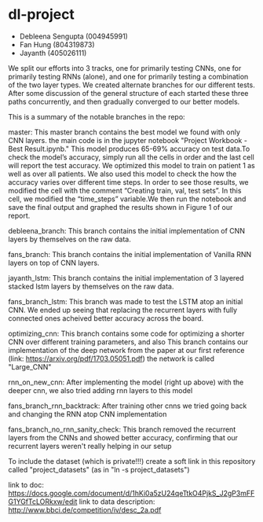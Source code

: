 # dl-project

* Debleena Sengupta (004945991)
* Fan Hung (804319873)
* Jayanth (405026111)
  

We split our efforts into 3 tracks, one for primarily testing CNNs,
one for primarily testing RNNs (alone), and one for primarily testing
a combination of the two layer types. We created alternate branches for
our different tests. After some discussion of the general structure of
each started these three paths concurrently, and then gradually converged
to our better models.

This is a summary of the notable branches in the repo:

master:
	This master branch contains the best model we found with only CNN layers.
	the main code is in the jupyter notebook "Project Workbook - Best Result.ipynb."
	This model produces  65-69% accuracy on test data.To check the model’s accuracy, simply run all the cells in order and the last cell will report the test accuracy.
	We optimized this model to train on  patient 1 as well as over all patients. We also used this model to check the how the accuracy varies over different time steps. In order to see those results, we modified the cell with the comment “Creating train, val, test sets”. In this cell, we modified the “time_steps” variable.We then run the notebook and save the final output and graphed the results shown in Figure 1 of our report.

debleena_branch:
	This branch contains the initial implementation of CNN layers by themselves on the raw data.

fans_branch:
	This branch contains the initial implementation of Vanilla RNN layers on top of CNN layers.

jayanth_lstm:
	This branch contains the initial implementation of 3 layered stacked lstm layers by themselves on the raw data.

fans_branch_lstm:
	This branch was made to test the LSTM atop an initial CNN.
	We ended up seeing that replacing the recurrent layers with fully connected ones acheived better accuracy across the board.

optimizing_cnn:
	This branch contains some code for optimizing a shorter CNN over different training parameters, and also
	This branch contains our implementation of the deep network from the paper at our first reference
	(link: https://arxiv.org/pdf/1703.05051.pdf) the network is called "Large_CNN"

rnn_on_new_cnn:
	After implementing the model (right up above) with the deeper cnn, we also tried adding rnn layers to this model

fans_branch_rnn_backtrack:
	After training other cnns we tried going back and changing the RNN atop CNN implementation

fans_branch_no_rnn_sanity_check:
	This branch removed the recurrent layers from the CNNs and showed better accuracy, confirming that our recurrent layers
	weren't really helping in our setup

To include the dataset (which is private!!!) create a soft link
in this repository called "project_datasets"
(as in "ln -s <path to your project_datasets> project_datasets")

link to doc: https://docs.google.com/document/d/1hKi0a5zU24qeTtkO4PjkS_J2gP3mFFG1YGfTcLORkxw/edit
link to data description: http://www.bbci.de/competition/iv/desc_2a.pdf
